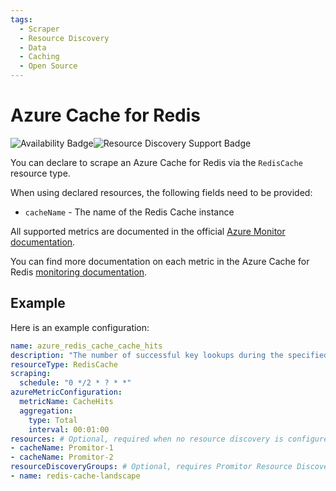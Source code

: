 ```yaml
---
tags:
  - Scraper
  - Resource Discovery
  - Data
  - Caching
  - Open Source
---
```


# Azure Cache for Redis

![Availability Badge](https://img.shields.io/badge/Available%20Starting-v1.0-green.svg)![Resource Discovery Support Badge](https://img.shields.io/badge/Support%20for%20Resource%20Discovery-Yes-green.svg)

You can declare to scrape an Azure Cache for Redis via the `RedisCache` resource
type.

When using declared resources, the following fields need to be provided:

- `cacheName` - The name of the Redis Cache instance

All supported metrics are documented in the official [Azure Monitor documentation](https://learn.microsoft.com/en-us/azure/azure-monitor/essentials/metrics-supported#microsoftcacheredis).

You can find more documentation on each metric in the Azure Cache for Redis
[monitoring documentation](https://docs.microsoft.com/en-us/azure/azure-cache-for-redis/cache-how-to-monitor#available-metrics-and-reporting-intervals).

## Example

Here is an example configuration:

```yaml
name: azure_redis_cache_cache_hits
description: "The number of successful key lookups during the specified reporting interval. This maps to keyspace_hits from the Redis INFO command."
resourceType: RedisCache
scraping:
  schedule: "0 */2 * ? * *"
azureMetricConfiguration:
  metricName: CacheHits
  aggregation:
    type: Total
    interval: 00:01:00
resources: # Optional, required when no resource discovery is configured
- cacheName: Promitor-1
- cacheName: Promitor-2
resourceDiscoveryGroups: # Optional, requires Promitor Resource Discovery agent (https://docs.promitor.io/latest/how-it-works#using-resource-discovery)
- name: redis-cache-landscape
```
